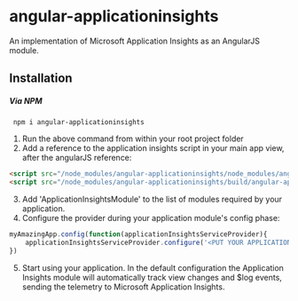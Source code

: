 # angular-applicationinsights

An implementation of Microsoft Application Insights as an AngularJS module.

## Installation

##### Via NPM

     npm i angular-applicationinsights

1. Run the above command from within your root project folder
2. Add a reference to the application insights script in your main app view, after the angularJS reference:
```HTML
<script src="/node_modules/angular-applicationinsights/node_modules/angular-local-storage/dist/angular-local-storage.min.js" />
<script src="/node_modules/angular-applicationinsights/build/angular-applicationinsights.min.js" />
```
3. Add 'ApplicationInsightsModule' to the list of modules required by your application.
4. Configure the provider during your application module's config phase:
```Javascript
myAmazingApp.config(function(applicationInsightsServiceProvider){
    applicationInsightsServiceProvider.configure('<PUT YOUR APPLICATION INSIGHTS KEY HERE', 'myAmazingApp');
})
```
5. Start using your application. In the default configuration the Application Insights module will automatically track view changes and $log events, sending the telemetry to Microsoft Application Insights.
